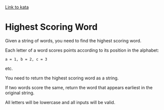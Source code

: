 [Link to kata](https://www.codewars.com/kata/57eb8fcdf670e99d9b000272/train/javascript)

# Highest Scoring Word

Given a string of words, you need to find the highest scoring word.

Each letter of a word scores points according to its position in the alphabet:

    a = 1, b = 2, c = 3

etc.

You need to return the highest scoring word as a string.

If two words score the same, return the word that appears earliest in the original string.

All letters will be lowercase and all inputs will be valid.
